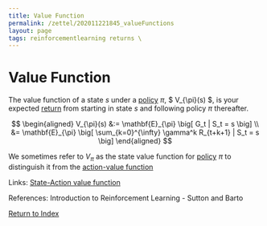 ```yaml
---
title: Value Function
permalink: /zettel/202011221845_valueFunctions
layout: page
tags: reinforcementlearning returns \
---
```

# Value Function

The value function of a state $s$ under a [policy](202011242107_rlPolicy) $\pi$, $ V_{\pi}(s) $, is your expected [return](202011221815_returnsRL) from 
starting in state $s$ and following policy $\pi$ thereafter.

$$
\begin{aligned}
V_{\pi}(s) &:= \mathbf{E}_{\pi} \big[ G_t | S_t  = s \big] \\
&= \mathbf{E}_{\pi} \big[ \sum_{k=0}^{\infty} \gamma^k R_{t+k+1} | S_t = s \big]
\end{aligned}
$$

We sometimes refer to $V_{\pi}$ as the state value function for [policy](202011242107_rlPolicy) $\pi$ to distinguish it from the [action-value function](202011221903_actionValueFunction)

Links: [State-Action value function](202011221903_actionValueFunction)

References: Introduction to Reinforcement Learning - Sutton and Barto

[Return to Index](index)